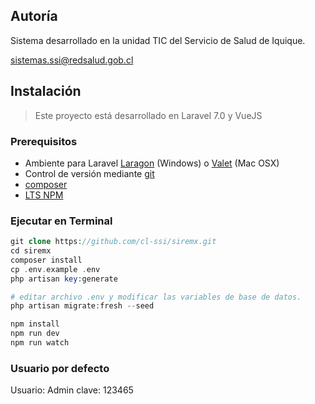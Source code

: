 ## Autoría

Sistema desarrollado en la unidad TIC del Servicio de Salud de Iquique.

sistemas.ssi@redsalud.gob.cl

## Instalación
> Este proyecto está desarrollado en Laravel 7.0 y VueJS

### Prerequisitos

- Ambiente para Laravel [Laragon](https://laragon.org/) (Windows) o [Valet](https://laravel.com/docs/7.x/valet) (Mac OSX)
- Control de versión mediante [git](https://git-scm.com/)
- [composer](https://getcomposer.org/)
- [LTS NPM](https://nodejs.org/es/download/)

### Ejecutar en Terminal

```php
git clone https://github.com/cl-ssi/siremx.git
cd siremx
composer install
cp .env.example .env
php artisan key:generate

# editar archivo .env y modificar las variables de base de datos.
php artisan migrate:fresh --seed
```

```js
npm install
npm run dev
npm run watch
```


### Usuario por defecto
Usuario: Admin clave: 123465
